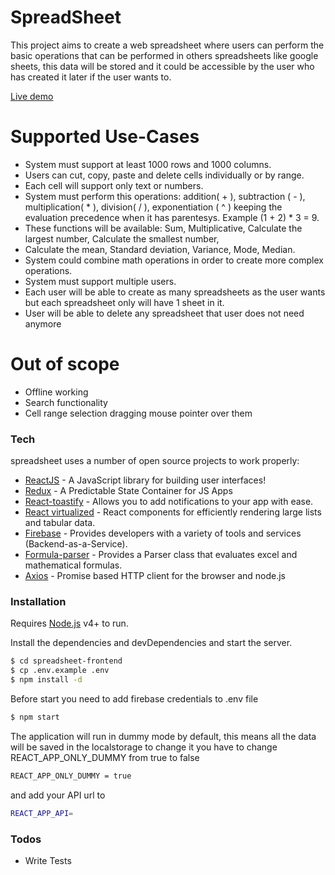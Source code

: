 # SpreadSheet

This project aims to create a web spreadsheet where users can perform the basic operations that can be performed in others spreadsheets like google sheets, this data will be stored and it could be accessible by the user who has created it later if the user wants to.

[Live demo](https://rojas96.github.io/spreadsheet-frontend/#/)
# Supported Use-Cases

  - System must support at least 1000 rows and 1000 columns.
  - Users can cut, copy, paste and delete cells individually or by range.
  - Each cell will support only text or numbers.
  - System must perform this operations:  addition( + ),  subtraction ( - ),  multiplication( * ),  division( / ), exponentiation ( ^ )  keeping the evaluation precedence when it has parentesys. Example (1 + 2) * 3  = 9. 
  - These functions will be available: Sum, Multiplicative, Calculate the largest number, Calculate the smallest number,
  - Calculate the mean, Standard deviation, Variance, Mode, Median.
  - System could combine math operations in order to create more complex operations.
  - System must support multiple users.
  - Each user will be able to create as many spreadsheets as the user wants but each spreadsheet only will have 1 sheet in it.
  - User will be able to delete any spreadsheet that user does not need anymore 

# Out of scope

   - Offline working 
   - Search functionality
   - Cell range selection dragging mouse pointer over them

### Tech

spreadsheet uses a number of open source projects to work properly:

* [ReactJS](https://reactjs.org/) - A JavaScript library for building user interfaces!
* [Redux](https://redux.js.org/) - A Predictable State Container for JS Apps
* [React-toastify](https://fkhadra.github.io/react-toastify/introduction/) - Allows you to add notifications to your app with ease.
* [React virtualized](https://bvaughn.github.io/react-virtualized/#/components/List) - React components for efficiently rendering large lists and tabular data.
* [Firebase](https://firebase.google.com/) -  Provides developers with a variety of tools and services (Backend-as-a-Service).
* [Formula-parser](https://github.com/handsontable/formula-parser) - Provides a Parser class that evaluates excel and mathematical formulas.
* [Axios](https://github.com/axios/axios) - Promise based HTTP client for the browser and node.js

### Installation

Requires [Node.js](https://nodejs.org/) v4+ to run.

Install the dependencies and devDependencies and start the server.

```sh
$ cd spreadsheet-frontend
$ cp .env.example .env  
$ npm install -d
```
Before start you need to add firebase credentials to .env file
```sh 
$ npm start
```
The application will run in dummy mode by default, this means all the data will be saved in the localstorage to change it you have to change REACT_APP_ONLY_DUMMY from true to false 
```sh
REACT_APP_ONLY_DUMMY = true
```
and add your API url to 
```sh
REACT_APP_API=
```

### Todos

 - Write Tests
